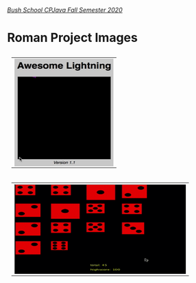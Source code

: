 [_Bush School CPJava Fall Semester 2020_](https://chandrunarayan.github.io/cpjava/)


# Roman Project Images

<table style="padding:10px">
<tr>
    
 
  <td>
    <img src="./giftable/roman.gif" align="left" alt="2" width = 231px height = 250px>
  </td>

<table style="padding:10px">
<tr>


  <td>
    <img src="./giftable/romandice.gif" align="left" alt="2" width = 400px height = 210px>
  </td>

</tr>
</table>


